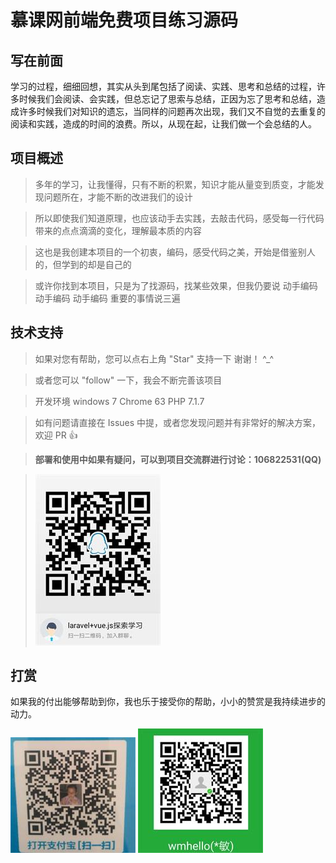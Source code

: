 # 慕课网前端免费项目练习源码

## 写在前面
学习的过程，细细回想，其实从头到尾包括了阅读、实践、思考和总结的过程，许多时候我们会阅读、会实践，但总忘记了思索与总结，正因为忘了思考和总结，造成许多时候我们对知识的遗忘，当同样的问题再次出现，我们又不自觉的去重复的阅读和实践，造成的时间的浪费。所以，从现在起，让我们做一个会总结的人。

## 项目概述
>多年的学习，让我懂得，只有不断的积累，知识才能从量变到质变，才能发现问题所在，才能不断的改进我们的设计

>所以即使我们知道原理，也应该动手去实践，去敲击代码，感受每一行代码带来的点点滴滴的变化，理解最本质的内容

>这也是我创建本项目的一个初衷，编码，感受代码之美，开始是借鉴别人的，但学到的却是自己的

>或许你找到本项目，只是为了找源码，找某些效果，但我仍要说 动手编码 动手编码 动手编码 重要的事情说三遍



## 技术支持
> 如果对您有帮助，您可以点右上角 "Star" 支持一下 谢谢！ ^_^

> 或者您可以 "follow" 一下，我会不断完善该项目

> 开发环境 windows 7  Chrome 63  PHP 7.1.7

> 如有问题请直接在 Issues 中提，或者您发现问题并有非常好的解决方案，欢迎 PR 👍

> __部署和使用中如果有疑问，可以到项目交流群进行讨论：106822531(QQ)__

> ![QQ群二维码](https://github.com/wmhello/imooc/raw/master/Screenshots/qq_qrcode.jpg)


## 打赏
如果我的付出能够帮助到你，我也乐于接受你的帮助，小小的赞赏是我持续进步的动力。

![支付宝支付](https://github.com/wmhello/imooc/raw/master/Screenshots/pay1.jpg)
![微信支付](https://github.com/wmhello/imooc/raw/master/Screenshots/wx.jpg)
